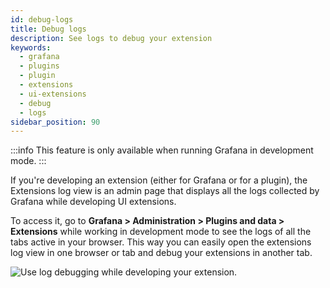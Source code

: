 ```yaml
---
id: debug-logs
title: Debug logs
description: See logs to debug your extension
keywords:
  - grafana
  - plugins
  - plugin
  - extensions
  - ui-extensions
  - debug
  - logs
sidebar_position: 90
---
```


:::info
This feature is only available when running Grafana in development mode.
:::

If you're developing an extension (either for Grafana or for a plugin), the Extensions log view is an admin page that displays all the logs collected by Grafana while developing UI extensions. 

To access it, go to **Grafana > Administration > Plugins and data > Extensions** while working in development mode to see the logs of all the tabs active in your browser. This way you can easily open the extensions log view in one browser or tab and debug your extensions in another tab.

![Use log debugging while developing your extension.](/img/extension-debug.gif)